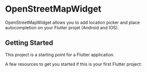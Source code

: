 # OpenStreetMapWidget

OpenStreetMapWidget allows you to add location picker and place autocompletion on your Flutter projet (Android and IOS).

## Getting Started

This project is a starting point for a Flutter application.

A few resources to get you started if this is your first Flutter project: